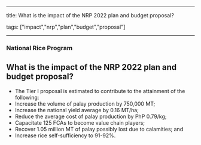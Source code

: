
---

title: What is the impact of the NRP 2022 plan and budget proposal?

tags: ["impact","nrp","plan","budget","proposal"]

---

### National Rice Program

## What is the impact of the NRP 2022 plan and budget proposal?


 - The Tier I proposal is estimated to contribute to the attainment of the following:
 - Increase the volume of palay production by 750,000 MT;
 - Increase the national yield average by 0.16 MT/ha;
 - Reduce the average cost of palay production by PhP 0.79/kg;
 - Capacitate 125 FCAs to become value chain players;
 - Recover 1.05 million MT of palay possibly lost due to calamities; and
 - Increase rice self-sufficiency to 91-92%.
